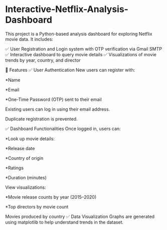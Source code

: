 # Interactive-Netflix-Analysis-Dashboard
This project is a Python-based analysis dashboard for exploring Netflix movie data.
It includes:

✅ User Registration and Login system with OTP verification via Gmail SMTP
✅ Interactive dashboard to query movie details
✅ Visualizations of movie trends by year, country, and director

🧩 Features
✅ User Authentication
New users can register with:

  *Name
  
  *Email
  
  *One-Time Password (OTP) sent to their email

Existing users can log in using their email address.

Duplicate registration is prevented.

✅ Dashboard Functionalities
Once logged in, users can:

  *Look up movie details:
  
  *Release date
  
  *Country of origin
  
  *Ratings
  
  *Duration (minutes)

View visualizations:

  *Movie release counts by year (2015–2020)

  *Top directors by movie count

Movies produced by country
✅ Data Visualization
Graphs are generated using matplotlib to help understand trends in the dataset.
